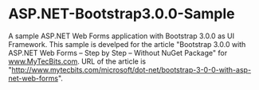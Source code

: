 ASP.NET-Bootstrap3.0.0-Sample
=============================

A sample ASP.NET Web Forms application with Bootstrap 3.0.0 as UI Framework. This sample is develped for the article "Bootstrap 3.0.0 with ASP.NET Web Forms – Step by Step – Without NuGet Package" for www.MyTecBits.com. URL of the article is "http://www.mytecbits.com/microsoft/dot-net/bootstrap-3-0-0-with-asp-net-web-forms".
